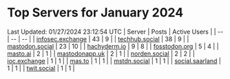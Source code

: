 # Top Servers for January 2024
Last Updated: 01/27/2024 23:12:54 UTC
| Server | Posts | Active Users |
| -- | -- | -- |
| [infosec.exchange](https://infosec.exchange/tags/PowerShell) | 43 | 9 |
| [techhub.social](https://techhub.social/tags/PowerShell) | 38 | 9 |
| [mastodon.social](https://mastodon.social/tags/PowerShell) | 23 | 10 |
| [hachyderm.io](https://hachyderm.io/tags/PowerShell) | 9 | 8 |
| [fosstodon.org](https://fosstodon.org/tags/PowerShell) | 5 | 4 |
| [masto.ai](https://masto.ai/tags/PowerShell) | 2 | 1 |
| [mastodonapp.uk](https://mastodonapp.uk/tags/PowerShell) | 2 | 1 |
| [norden.social](https://norden.social/tags/PowerShell) | 2 | 2 |
| [ioc.exchange](https://ioc.exchange/tags/PowerShell) | 1 | 1 |
| [mas.to](https://mas.to/tags/PowerShell) | 1 | 1 |
| [mstdn.social](https://mstdn.social/tags/PowerShell) | 1 | 1 |
| [social.saarland](https://social.saarland/tags/PowerShell) | 1 | 1 |
| [twit.social](https://twit.social/tags/PowerShell) | 1 | 1 |
